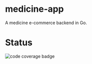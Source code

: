 # medicine-app

A medicine e-commerce backend in Go.

# Status

![code coverage badge](https://github.com/Dhar01/medicine-app/actions/workflows/ci.yml/badge.svg)